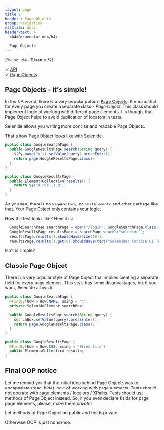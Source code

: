```yaml
---
layout: page
title :
header : Page Objects
group: navigation
cssClass: docs
header-text: >
  <h4>Documentation</h4>
  
  Page Objects
---
```

{% include JB/setup %}

<div class="left-menu">
  <div>✓ <a href="/documentation.html">API</a></div>
  <div>✓ <a href="/documentation/page-objects.html">Page Objects</a></div>
</div>

## Page Objects - it's simple!

In the QA world, there is a very popular pattern [Page Objects](https://code.google.com/p/selenium/wiki/PageFactory).
It means that for every page you create a separate class - _Page Object_. This class should implement
logic of working with different page elements.
It's thought that Page Object helps to avoid duplication of locators in tests. 

Selenide allows you writing more concise and readable Page Objects. 

That's how Page Object looks like with Selenide: 

```java
public class GoogleSearchPage {
  public GoogleResultsPage search(String query) {
    $(By.name("q")).setValue(query).pressEnter();
    return page(GoogleResultsPage.class);
  }
}

public class GoogleResultsPage {
  public ElementsCollection results() {
    return $$("#ires li.g");
  }
}
```

As you see, there is no ```PageFactory```, no ```initElements``` and other garbage like that.
Your Page Object only contains your logic. 

How the test looks like? Here it is:

```java
  GoogleSearchPage searchPage = open("/login", GoogleSearchPage.class);
  GoogleResultsPage resultsPage = searchPage.search("selenide");
  resultsPage.results().shouldHave(size(10));
  resultsPage.results().get(0).shouldHave(text("Selenide: Concise UI Tests in Java"));
```

Isn't is simple?

## Classic Page Object

There is a very popular style of Page Object that implies creating a separate field for every page element.
This style has some disadvantages, but if you want, Selenide allows it:

```java
public class GoogleSearchPage {
  @FindBy(how = How.NAME, using = "q")
  private SelenideElement searchBox;
  
  public GoogleResultsPage search(String query) {
    searchBox.setValue(query).pressEnter();
    return page(GoogleResultsPage.class);
  }
}

public class GoogleResultsPage {
  @FindBy(how = How.CSS, using = "#ires li.g")
  public ElementsCollection results;
}
```

## Final OOP notice
Let me remind you that the initial idea behind Page Objects was to encapsulate (read: *hide*) logic of
working with page elements. Tests should not operate with page elements / locators / XPaths. Tests should use 
methods of Page Object instead. So, if you even declare fields for page page elements, please, make them *private*!

Let methods of Page Object be public and fields private.

Otherwise OOP is just nonsense.
